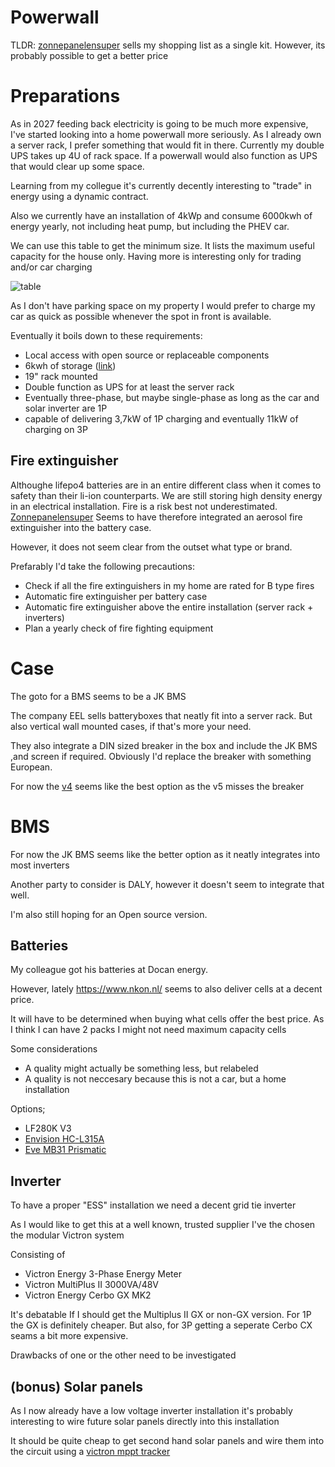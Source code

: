
# Powerwall

TLDR: [zonnepanelensuper](https://zonnepanelensuper.nl/product/victron-energy-ess-set-14-4kwh-9kva-3-fasen/) sells my shopping list as a single kit. However, its probably possible to get a better price

# Preparations

As in 2027 feeding back electricity is going to be much more expensive, I've started looking into a home powerwall more seriously. As I already own a server rack, I prefer something that would fit in there. Currently my double UPS takes up 4U of rack space. If a powerwall would also function as UPS that would clear up some space. 

Learning from my collegue it's currently decently interesting to "trade" in energy using a dynamic contract.

Also we currently have an installation of 4kWp and consume 6000kwh of energy yearly, not including heat pump, but including the PHEV car. 

We can use this table to get the minimum size. It lists the maximum useful capacity for the house only.  Having more is interesting only for trading and/or car charging

![table](https://www.memodo.nl/m/fileadmin/WP_Import/nl/uploads/2023/04/Scherm_afbeelding-2023-04-05-om-11.05.45.png)

As I don't have parking space on my property I would prefer to charge my car as quick as possible whenever the spot in front is available.

Eventually it boils down to these requirements:

- Local access with open source or replaceable components
- 6kwh of storage ([link](https://www.memodo.nl/m/batterijopslag/thuisbatterijen/capaciteit-thuisbatterij/))
- 19" rack mounted
- Double function as UPS for at least the server rack
- Eventually three-phase, but maybe single-phase as long as the car and solar inverter are 1P
- capable of delivering 3,7kW of 1P charging and eventually 11kW of charging on 3P 
## Fire extinguisher
Althoughe lifepo4 batteries are in an entire different class when it comes to safety than their li-ion counterparts. We are still storing high density energy in an electrical installation. Fire is a risk best not underestimated. [Zonnepanelensuper](https://zonnepanelensuper.nl/product/doe-het-zelf-48v-accubehuizing-v2/) Seems to have therefore integrated an aerosol fire extinguisher into the battery case.

However, it does not seem clear from the outset what type or brand.

Prefarably I'd take the following precautions:
- Check if all the fire extinguishers in my home are rated for B type fires
- Automatic fire extinguisher per battery case
- Automatic fire extinguisher above the entire installation (server rack + inverters)
- Plan a yearly check of fire fighting equipment
# Case

The goto for a BMS seems to be a JK BMS 

The company EEL sells batteryboxes that neatly fit into a server rack. But also vertical wall mounted cases, if that's more your need.

They also integrate a DIN sized breaker in the box and include the JK BMS ,and screen if required. Obviously I'd replace the breaker with something European.

For now the [v4](https://www.eelbattery.com/eel-48v-16s-v3-server-rack-diy-unit-box-built-in-jk-bluetooth-2a-active-balance-bms-stackable-type-p5372920.html) seems like the best option as the v5 misses the breaker

# BMS

For now the JK BMS seems like the better option as it neatly integrates into most inverters

Another party to consider is DALY, however it doesn't seem to integrate that well.

I'm also still hoping for an Open source version.

## Batteries

My colleague got his batteries at Docan energy.

However, lately https://www.nkon.nl/ seems to also deliver cells at a decent price.

It will have to be determined when buying what cells offer the best price. As I think I can have 2 packs I might not need maximum capacity cells

Some considerations
- A quality might actually be something less, but relabeled
- A quality is not neccesary because this is not a car, but a home installation

Options;
- LF280K V3
- [Envision HC-L315A](https://www.nkon.nl/envision-hc-l315a-3-2v-315ah-1008wh.html)
- [Eve MB31 Prismatic](https://www.nkon.nl/eve-mb31-prismatic-314ah-lifepo4-3-2v-single-stud-grade-a.html)

## Inverter

To have a proper "ESS" installation we need a decent grid tie inverter

As I would like to get this at a well known, trusted supplier I've the chosen the modular Victron system

Consisting of

- Victron Energy 3-Phase Energy Meter
- Victron MultiPlus II 3000VA/48V
- Victron Energy Cerbo GX MK2

It's debatable If I should get the Multiplus II GX or non-GX version. For 1P the GX is definitely cheaper. But also, for 3P getting a seperate Cerbo CX seams a bit more expensive.

Drawbacks of one or the other need to be investigated
## (bonus) Solar panels
As I now already have a low voltage inverter installation it's probably interesting to wire future solar panels directly into this installation

It should be quite cheap to get second hand solar panels and wire them into the circuit using a [victron mppt tracker](https://www.nkon.nl/victron-energy-scc110020160r-smartsolar-mppt-100-20.html)
